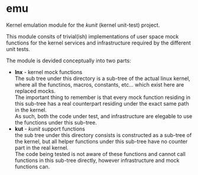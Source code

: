 # emu

Kernel emulation module for the *kunit* (kernel unit-test) project.

This module consits of trivial(ish) implementations of user space mock functions for the kernel services and infrastructure required by the different unit tests.

The module is devided conceptually into two parts:
- **lnx** - kernel mock functions<br>
  The sub tree under this directory is a sub-tree of the actual linux kernel, where all the functinos, macros, constants, etc... which exist here are replaced mocks.<br>
  The important thing to remember is that every mock function residing in this sub-tree has a real counterpart residing under the exact same path in the kernel.<br>
  As such, both the code under test, and infrastructure are elegable to use the functions under this sub-tree.
- **kut** - *kunit* support functions<br>
  the sub tree under this directory consists is constructed as a sub-tree of the kernel, but all helper functions under this
sub-tree have no counter part in the real kernel.<br>
  The code being tested is not aware of these functions and cannot call functions in this sub-tree directly, however infrastructure and mock functions can.
